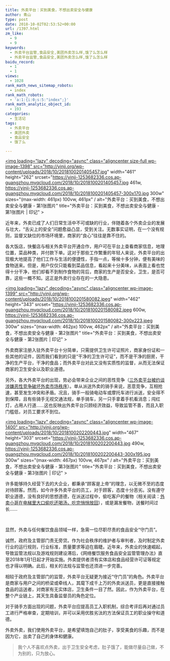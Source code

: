 ```yaml
---
title: 外卖平台：买到美食，不想出卖安全与健康
author: 青山
type: post
date: 2018-10-02T02:53:52+00:00
url: /1397.html
zm_like:
  - 9
  - 9
keywords:
  - 外卖平台监管,食品安全,美团外卖怎么样,饿了么怎么样
  - 外卖平台监管,食品安全,美团外卖怎么样,饿了么怎么样
baidu_record:
  - 1
  - 1
views:
  - 1028
rank_math_news_sitemap_robots:
  - index
rank_math_robots:
  - 'a:1:{i:0;s:5:"index";}'
rank_math_analytic_object_id:
  - 193
categories:
  - 生活记
tags:
  - 外卖平台
  - 美团外卖
  - 食品安全
  - 饿了么

---
```

<a href="http://yinji.org/wp-content/uploads/2018/10/2018100201405457.jpg" loading="lazy" rel="sponsored" data-fancybox="gallery"><img loading="lazy" decoding="async" class="aligncenter size-full wp-image-1398" src="http://yinji.org/wp-content/uploads/2018/10/2018100201405457.jpg" width="461" height="262" srcset="https://yinji-1253682336.cos.ap-guangzhou.myqcloud.com/2018/10/2018100201405457.jpg 461w, https://yinji-1253682336.cos.ap-guangzhou.myqcloud.com/2018/10/2018100201405457-300x170.jpg 300w" sizes="(max-width: 461px) 100vw, 461px" / alt="外卖平台：买到美食，不想出卖安全与健康 - 第1张图片" title="外卖平台：买到美食，不想出卖安全与健康 - 第1张图片 | 印记" ></a>

近年来，外卖已成了人们日常生活中不可或缺的行业，伴随着各个外卖企业的发展与壮大，“舌尖上的安全”问题愈益凸显，受到关注。无数事实证明，在一个没有规则，监督又缺位的市场环境里，商家的“良心”往往是靠不住的。

各大饭店，快餐店与相关外卖平台开通合作，用户可在平台上查看商家信息，地理位置，菜品种类，并付款下单。这对于那些工作繁重的年轻人来说，外卖平台的出现极大地提高了他们工作与生活的便捷性，手指一点，等候十多分钟，便有美味的食物送来。但是，用户仅仅只能看到菜品信息，看起来十分美味，从表面上看也觉得十分干净，他们却看不到制作食物的背后，商家的生产是否安全，卫生，是否可靠，这些一概不知。这正是外卖行业存在的一大隐患。

<a href="http://yinji.org/wp-content/uploads/2018/10/2018100201580082.jpeg" loading="lazy" rel="sponsored" data-fancybox="gallery"><img loading="lazy" decoding="async" class="aligncenter wp-image-1399" src="http://yinji.org/wp-content/uploads/2018/10/2018100201580082.jpeg" width="462" height="343" srcset="https://yinji-1253682336.cos.ap-guangzhou.myqcloud.com/2018/10/2018100201580082.jpeg 600w, https://yinji-1253682336.cos.ap-guangzhou.myqcloud.com/2018/10/2018100201580082-300x223.jpeg 300w" sizes="(max-width: 462px) 100vw, 462px" / alt="外卖平台：买到美食，不想出卖安全与健康 - 第2张图片" title="外卖平台：买到美食，不想出卖安全与健康 - 第2张图片 | 印记" ></a>

外卖商家注册入驻外卖平台十分简单，只需提供卫生许可证照片，商家身份证和一些其他的证件，因而我们看到的只是“干净的卫生许可证”，而不是干净的厨房，干净的生产平台，干净的食品；而外卖平台对此又没有实质性的监督，从而无法保证商家的卫生安全以及职业道德。

另外，各大外卖平台的出现，势必会带来企业之间的恶性竞争（[<span style="text-indent: 2em;">三外卖平台被约谈 涉嫌恶性竞争破坏外卖市场秩序</span>][1]）。单从派送外卖的骑手来说，恶意竞争，互相抢速，甚至发生冲突和矛盾。况且，骑手一般骑电动车或摩托车进行派送，安全得不到保障，且有些骑手无视交通法规，单手骑车，另一只手拿着手机看消息；闯红灯，占用人行道……这也反映出外卖平台只顾经济效益，导致监管不善，而且入职门槛低，对员工要求不到位。

<a href="http://yinji.org/wp-content/uploads/2018/10/2018100202200443.jpg" loading="lazy" rel="sponsored" data-fancybox="gallery"><img loading="lazy" decoding="async" class="aligncenter wp-image-1400" src="http://yinji.org/wp-content/uploads/2018/10/2018100202200443.jpg" width="467" height="303" srcset="https://yinji-1253682336.cos.ap-guangzhou.myqcloud.com/2018/10/2018100202200443.jpg 490w, https://yinji-1253682336.cos.ap-guangzhou.myqcloud.com/2018/10/2018100202200443-300x195.jpg 300w" sizes="(max-width: 467px) 100vw, 467px" / alt="外卖平台：买到美食，不想出卖安全与健康 - 第3张图片" title="外卖平台：买到美食，不想出卖安全与健康 - 第3张图片 | 印记" ></a>

许多能够持久经营下去的大企业，都秉承“顾客是上帝”的理念，以无微不至的态度对待顾客。然而，如今许多外卖平台的员工，对于顾客，态度十分恶劣。没有遵守职业道德，没有良好的思想道德，在派送过程中，偷吃客户的餐物（相关阅读：[外卖小哥在电梯里大口偷吃还喝汤，吃完悄悄放回][2]），或是漏发餐物，送餐时间过长……

&nbsp;

显然，外卖与任何餐饮食品领域一样，急需一位尽职尽责的食品安全“守门员”。

诚然，政府及主管部门责无旁贷。作为社会秩序的维护者与审判者，及时制定外卖行业的运行规则，行业标准，质量要求等迫在眉睫。近年来，外卖业的快速崛起，导致监管法规以及游戏规则建设滞后，《网络餐饮服务食品安全监管管理办法》直至2018年1月1日起才开始实施。外卖提供者须有实体店和食品经营许可证等规定也才得以明确。此后，相关的法规与监管也还须进一步完善。

相较于政府及主管部门的监管，外卖平台无疑更为接近“守门员”的角色。外卖平台是商家与用户之间的桥梁或牵线人，其麾下成千上万的外卖派送员，更是直接接触食品的运送者，对商家有无实体店，卫生条件一目了然。因此，作为外卖平台，在整个产业链上，其天生具备监督员的角色定位。

对于骑手方面出现的问题，外卖平台应提高员工入职机制，综合考评后再对通过员工进行严格审查，定期培训，并可以采用优胜劣汰的方法保证员工的职业操守和道德。

外卖外卖，我们使用外卖平台，是希望填饱自己的肚子，享受美食的乐趣，而不是因为它，出卖了自己的身体和健康。

<blockquote id="sc_xuk">
  <p>
    我个人不喜欢点外卖，出于卫生安全考虑，肚子饿了，能做尽量自己做，不为别的，只为放心。
  </p>
</blockquote>

 [1]: https://finance.gucheng.com/201804/3394314.shtml
 [2]: http://news.ifeng.com/a/20180819/59957863_0.shtml